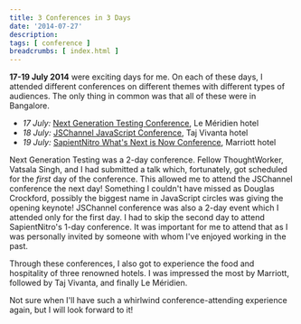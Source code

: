 ```yaml
---
title: 3 Conferences in 3 Days
date: '2014-07-27'
description:
tags: [ conference ]
breadcrumbs: [ index.html ]
---
```


**17-19 July 2014** were exciting days for me. On each of these days, I attended different conferences on different themes with different types of audiences. The only thing in common was that all of these were in Bangalore.

* *17 July:* [Next Generation Testing Conference](/next-generation-testing-conference-2014), Le Méridien hotel
* *18 July:* [JSChannel JavaScript Conference](/jschannel-javascript-conference-2014), Taj Vivanta hotel
* *19 July:* [SapientNitro What's Next is Now Conference](/sapientnitro-what-s-next-is-now-2014), Marriott hotel

Next Generation Testing was a 2-day conference. Fellow ThoughtWorker, Vatsala Singh, and I had submitted a talk which, fortunately, got scheduled for the *first* day of the conference. This allowed me to attend the JSChannel conference the next day! Something I couldn't have missed as Douglas Crockford, possibly the biggest name in JavaScript circles was giving the opening keynote! JSChannel conference was also a 2-day event which I attended only for the first day. I had to skip the second day to attend SapientNitro's 1-day conference. It was important for me to attend that as I was personally invited by someone with whom I've enjoyed working in the past.

Through these conferences, I also got to experience the food and hospitality of three renowned hotels. I was impressed the most by Marriott, followed by Taj Vivanta, and finally Le Méridien.

Not sure when I'll have such a whirlwind conference-attending experience again, but I will look forward to it!
